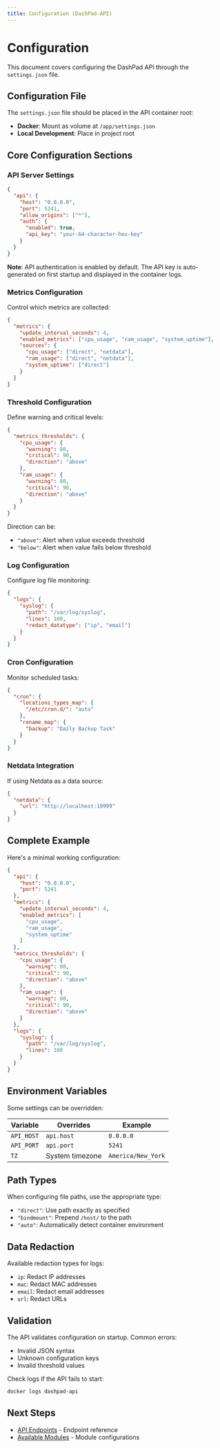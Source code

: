 ```yaml
---
title: Configuration (DashPad-API)
---
```


# Configuration

This document covers configuring the DashPad API through the `settings.json` file.

## Configuration File

The `settings.json` file should be placed in the API container root:
- **Docker**: Mount as volume at `/app/settings.json`
- **Local Development**: Place in project root

## Core Configuration Sections

### API Server Settings

```json
{
  "api": {
    "host": "0.0.0.0",
    "port": 5241,
    "allow_origins": ["*"],
    "auth": {
      "enabled": true,
      "api_key": "your-64-character-hex-key"
    }
  }
}
```

**Note**: API authentication is enabled by default. The API key is auto-generated on first startup and displayed in the container logs.

### Metrics Configuration

Control which metrics are collected:

```json
{
  "metrics": {
    "update_interval_seconds": 4,
    "enabled_metrics": ["cpu_usage", "ram_usage", "system_uptime"],
    "sources": {
      "cpu_usage": ["direct", "netdata"],
      "ram_usage": ["direct", "netdata"],
      "system_uptime": ["direct"]
    }
  }
}
```

### Threshold Configuration

Define warning and critical levels:

```json
{
  "metrics_thresholds": {
    "cpu_usage": {
      "warning": 80,
      "critical": 90,
      "direction": "above"
    },
    "ram_usage": {
      "warning": 80,
      "critical": 90,
      "direction": "above"
    }
  }
}
```

Direction can be:
- `"above"`: Alert when value exceeds threshold
- `"below"`: Alert when value falls below threshold

### Log Configuration

Configure log file monitoring:

```json
{
  "logs": {
    "syslog": {
      "path": "/var/log/syslog",
      "lines": 100,
      "redact_datatype": ["ip", "email"]
    }
  }
}
```

### Cron Configuration

Monitor scheduled tasks:

```json
{
  "cron": {
    "locations_types_map": {
      "/etc/cron.d/": "auto"
    },
    "rename_map": {
      "backup": "Daily Backup Task"
    }
  }
}
```

### Netdata Integration

If using Netdata as a data source:

```json
{
  "netdata": {
    "url": "http://localhost:19999"
  }
}
```

## Complete Example

Here's a minimal working configuration:

```json
{
  "api": {
    "host": "0.0.0.0",
    "port": 5241
  },
  "metrics": {
    "update_interval_seconds": 4,
    "enabled_metrics": [
      "cpu_usage",
      "ram_usage",
      "system_uptime"
    ]
  },
  "metrics_thresholds": {
    "cpu_usage": {
      "warning": 80,
      "critical": 90,
      "direction": "above"
    },
    "ram_usage": {
      "warning": 80,
      "critical": 90,
      "direction": "above"
    }
  },
  "logs": {
    "syslog": {
      "path": "/var/log/syslog",
      "lines": 100
    }
  }
}
```

## Environment Variables

Some settings can be overridden:

| Variable | Overrides | Example |
|----------|-----------|---------|
| `API_HOST` | `api.host` | `0.0.0.0` |
| `API_PORT` | `api.port` | `5241` |
| `TZ` | System timezone | `America/New_York` |

## Path Types

When configuring file paths, use the appropriate type:

- `"direct"`: Use path exactly as specified
- `"bindmount"`: Prepend `/host/` to the path
- `"auto"`: Automatically detect container environment

## Data Redaction

Available redaction types for logs:
- `ip`: Redact IP addresses
- `mac`: Redact MAC addresses  
- `email`: Redact email addresses
- `url`: Redact URLs

## Validation

The API validates configuration on startup. Common errors:
- Invalid JSON syntax
- Unknown configuration keys
- Invalid threshold values

Check logs if the API fails to start:
```bash
docker logs dashpad-api
```

## Next Steps

- [API Endpoints](endpoints.md) - Endpoint reference
- [Available Modules](modules.md) - Module configurations